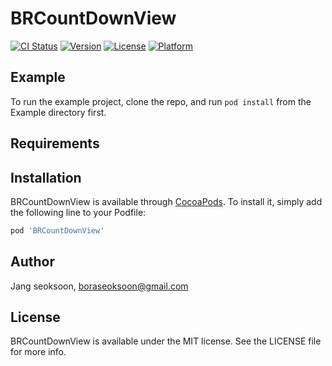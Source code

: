 # BRCountDownView

[![CI Status](http://img.shields.io/travis/boraseoksoon@gmail.com/BRCountDownView.svg?style=flat)](https://travis-ci.org/boraseoksoon@gmail.com/BRCountDownView)
[![Version](https://img.shields.io/cocoapods/v/BRCountDownView.svg?style=flat)](http://cocoapods.org/pods/BRCountDownView)
[![License](https://img.shields.io/cocoapods/l/BRCountDownView.svg?style=flat)](http://cocoapods.org/pods/BRCountDownView)
[![Platform](https://img.shields.io/cocoapods/p/BRCountDownView.svg?style=flat)](http://cocoapods.org/pods/BRCountDownView)

## Example

To run the example project, clone the repo, and run `pod install` from the Example directory first.

## Requirements

## Installation

BRCountDownView is available through [CocoaPods](http://cocoapods.org). To install
it, simply add the following line to your Podfile:

```ruby
pod 'BRCountDownView'
```

## Author

Jang seoksoon, boraseoksoon@gmail.com

## License

BRCountDownView is available under the MIT license. See the LICENSE file for more info.
